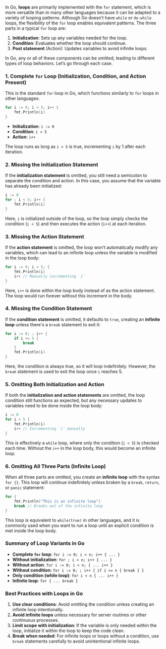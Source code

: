 In Go, **loops** are primarily implemented with the `for` statement, which is more versatile than in many other languages because it can be adapted to a variety of looping patterns. Although Go doesn’t have `while` or `do-while` loops, the flexibility of the `for` loop enables equivalent patterns. The three parts in a typical `for` loop are:

1. **Initialization**: Sets up any variables needed for the loop.
2. **Condition**: Evaluates whether the loop should continue.
3. **Post statement** (Action): Updates variables to avoid infinite loops.

In Go, any or all of these components can be omitted, leading to different types of loop behaviors. Let’s go through each case.

### 1. Complete `for` Loop (Initialization, Condition, and Action Present)

This is the standard `for` loop in Go, which functions similarly to `for` loops in other languages:

```go
for i := 0; i < 5; i++ {
    fmt.Println(i)
}
```

- **Initialization**: `i := 0`
- **Condition**: `i < 5`
- **Action**: `i++`
  
The loop runs as long as `i < 5` is true, incrementing `i` by 1 after each iteration.

### 2. Missing the Initialization Statement

If the **initialization statement** is omitted, you still need a semicolon to separate the condition and action. In this case, you assume that the variable has already been initialized:

```go
i := 0
for ; i < 5; i++ {
    fmt.Println(i)
}
```

Here, `i` is initialized outside of the loop, so the loop simply checks the condition (`i < 5`) and then executes the action (`i++`) at each iteration.

### 3. Missing the Action Statement

If the **action statement** is omitted, the loop won’t automatically modify any variables, which can lead to an infinite loop unless the variable is modified in the loop body:

```go
for i := 0; i < 5; {
    fmt.Println(i)
    i++ // Manually incrementing `i`
}
```

Here, `i++` is done within the loop body instead of as the action statement. The loop would run forever without this increment in the body.

### 4. Missing the Condition Statement

If the **condition statement** is omitted, it defaults to `true`, creating an **infinite loop** unless there's a `break` statement to exit it:

```go
for i := 0; ; i++ {
    if i >= 5 {
        break
    }
    fmt.Println(i)
}
```

Here, the condition is always true, so it will loop indefinitely. However, the `break` statement is used to exit the loop once `i` reaches 5.

### 5. Omitting Both Initialization and Action

If both the **initialization and action statements** are omitted, the loop condition still functions as expected, but any necessary updates to variables need to be done inside the loop body:

```go
i := 0
for i < 5 {
    fmt.Println(i)
    i++ // Incrementing `i` manually
}
```

This is effectively a `while` loop, where only the condition (`i < 5`) is checked each time. Without the `i++` in the loop body, this would become an infinite loop.

### 6. Omitting All Three Parts (Infinite Loop)

When all three parts are omitted, you create an **infinite loop** with the syntax `for {}`. This loop will continue indefinitely unless broken by a `break`, `return`, or `panic` statement:

```go
for {
    fmt.Println("This is an infinite loop")
    break // Breaks out of the infinite loop
}
```

This loop is equivalent to `while(true)` in other languages, and it is commonly used when you want to run a loop until an explicit condition is met inside the loop body.

### Summary of Loop Variants in Go

- **Complete `for` loop**: `for i := 0; i < n; i++ { ... }`
- **Without initialization**: `for ; i < n; i++ { ... }`
- **Without action**: `for i := 0; i < n; { ... i++ }`
- **Without condition**: `for i := 0; ; i++ { if i >= n { break } }`
- **Only condition (while loop)**: `for i < n { ... i++ }`
- **Infinite loop**: `for { ... break }`

### Best Practices with Loops in Go

1. **Use clear conditions**: Avoid omitting the condition unless creating an infinite loop intentionally.
2. **Avoid infinite loops** unless necessary for server routines or other continuous processes.
3. **Limit scope with initialization**: If the variable is only needed within the loop, initialize it within the loop to keep the code clean.
4. **Break when needed**: For infinite loops or loops without a condition, use `break` statements carefully to avoid unintentional infinite loops.